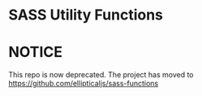 SASS Utility Functions
===========================

# NOTICE

This repo is now deprecated. The project has moved to https://github.com/ellipticaljs/sass-functions

